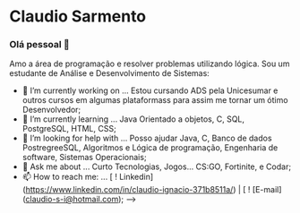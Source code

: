 
# Claudio Sarmento

### Olá pessoal 👋

Amo a área de programação e resolver problemas utilizando lógica.
Sou um estudante de Análise e Desenvolvimento de Sistemas:

- 🔭 I’m currently working on ... Estou cursando ADS pela Unicesumar e outros cursos em algumas plataformass para assim me tornar um ótimo Desenvolvedor;
- 🌱 I’m currently learning ... Java Orientado a objetos, C, SQL, PostgreSQL, HTML, CSS;
- 🤔 I’m looking for help with ... Posso ajudar Java, C, Banco de dados PostregreeSQL, Algoritmos e Lógica de programação, Engenharia de software, Sistemas Operacionais;
- 💬 Ask me about ... Curto Tecnologias, Jogos... CS:GO, Fortinite, e Codar;
- 📫 How to reach me: ... [ ! Linkedin] (https://www.linkedin.com/in/claudio-ignacio-371b8511a/) | [ ! [E-mail] (claudio-s-i@hotmail.com);
-->
